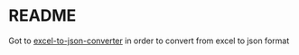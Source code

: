 # README

Got to [excel-to-json-converter](http://beautifytools.com/excel-to-json-converter.php) in order to convert from excel to json format
